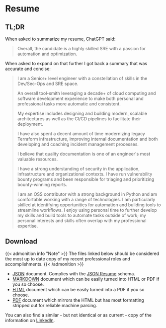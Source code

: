 # 

# Resume

## TL;DR

When asked to summarize my resume, ChatGPT said:

> Overall, the candidate is a highly skilled SRE with a passion for automation and optimization.

When asked to expand on that further I got back a summary that was accurate and concise:

> I am a Senior+ level engineer with a constellation of skills in the Dev/Sec-Ops and SRE space.
>
> An overall tool-smith leveraging a decade+ of cloud computing and software development experience to make both personal and professional tasks more automatic and consistent.
>
> My expertise includes designing and building modern, scalable architectures as well as the CI/CD pipelines to facilitate their deployment.
>
> I have also spent a decent amount of time modernizing legacy Terraform infrastructure, improving internal documentation and both developing and coaching incident management processes.
>
> I believe that quality documentation is one of an engineer's most valuable resources.
>
> I have a strong understanding of security in the application, infrastructure and organizational contexts. I have run vulnerability bounty programs and been responsible for triaging and prioritizing bounty-winning reports.
>
> I am an OSS contributor with a strong background in Python and am comfortable working with a range of technologies.
> I am particularly skilled at identifying opportunities for automation and building tools to streamline workflows.
> I enjoy using personal time to further develop my skills and build tools to automate tasks outside of work; my personal interests and skills often overlap with my professional expertise.

## Download

{{< admonition info "Note" >}}
The files linked below should be considered the most up to date copy of my recent professional roles and accomplishments.
{{< /admonition >}}

- [JSON](/resume/kq.json) document. Complies with the [JSON Resume](https://jsonresume.org/) schema.
- [MARKDOWN](/resume/kq.md) document which can be easily turned into HTML or PDF if you so choose.
- [HTML](/resume/kq.html) document which can be easily turned into a PDF if you so choose.
- [PDF](/resume/kq.pdf) document which mirrors the HTML but has most formatting stripped out for reliable machine parsing.

You can also find a similar - but not identical or as current - copy of the information on [LinkedIn](https://www.linkedin.com/in/karlq/).

